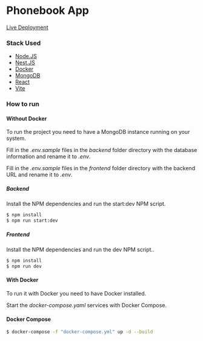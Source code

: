 # Phonebook App

[Live Deployment](https://phonebook.carrilho.dev.br)

### Stack Used
* [Node.JS](https://nodejs.org/)
* [Nest.JS](https://nestjs.com/)
* [Docker](https://www.docker.com/)
* [MongoDB](https://www.mongodb.com/)
* [React](https://react.dev/)
* [Vite](https://vitejs.dev/)
### How to run

#### Without Docker
To run the project you need to have a MongoDB instance running on your system.

Fill in the *.env.sample* files in the *backend* folder directory with the database information and rename it to *.env*.

Fill in the *.env.sample* files in the *frontend* folder directory with the backend URL and rename it to *.env*.

##### Backend
Install the NPM dependencies and run the start:dev NPM script.
```sh
$ npm install
$ npm run start:dev
```
##### Frontend
Install the NPM dependencies and run the dev NPM script..
```sh
$ npm install
$ npm run dev
```

#### With Docker

To run it with Docker you need to have Docker installed.

Start the *docker-compose.yaml* services with Docker Compose.

#### Docker Compose
```sh
$ docker-compose -f "docker-compose.yml" up -d --build
```
